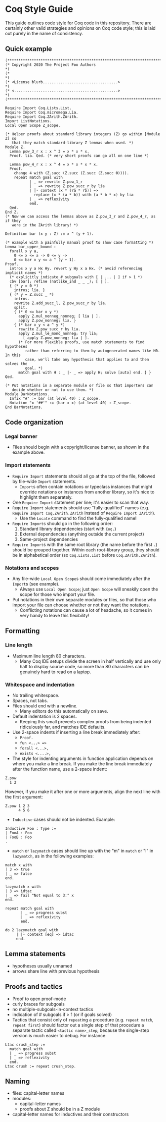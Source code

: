 # Coq Style Guide

This guide outlines code style for Coq code in this repository. There are
certainly other valid strategies and opinions on Coq code style; this is laid
out purely in the name of consistency.

## Quick example

```coq
(****************************************************************************)
(* Copyright 2020 The Project Foo Authors                                   *)
(*                                                                          *)
(* <License blurb..................................>                        *)
(* <...............................................>                        *)
(****************************************************************************)

Require Import Coq.Lists.List.
Require Import Coq.micromega.Lia.
Require Import Coq.ZArith.ZArith.
Import ListNotations.
Local Open Scope Z_scope.

(* Helper proofs about standard library integers (Z) go within [Module Z] so
   that they match standard-library Z lemmas when used. *)
Module Z.
  Lemma pow_3_r x : x ^ 3 = x * x * x.
  Proof. lia. Qed. (* very short proofs can go all on one line *)

  Lemma pow_4_r x : x ^ 4 = x * x * x * x.
  Proof.
    change 4 with (Z.succ (Z.succ (Z.succ (Z.succ 0)))).
    repeat match goal with
           | _ => rewrite Z.pow_1_r
           | _ => rewrite Z.pow_succ_r by lia
           | |- context [x * (?a * ?b)] =>
             replace (x * (a * b)) with (a * b * x) by lia
           | _ => reflexivity
           end.
  Qed.
End Z.
(* Now we can access the lemmas above as Z.pow_3_r and Z.pow_4_r, as if they
   were in the ZArith library! *)

Definition bar (x y : Z) := x ^ (y + 1).

(* example with a painfully manual proof to show case formatting *)
Lemma bar_upper_bound :
  forall x y a,
    0 <= x <= a -> 0 <= y ->
    0 <= bar x y <= a ^ (y + 1).
Proof.
  intros x y a Hx Hy. revert y Hy x a Hx. (* avoid referencing implicit names *)
  (* explicitly indicate # subgoals with [ | ... | ] if > 1 *)
  cbv [bar]; refine (natlike_ind _ _ _); [ | ].
  { (* y = 0 *)
    intros; lia. }
  { (* y = Z.succ _ *)
    intros.
    rewrite Z.add_succ_l, Z.pow_succ_r by lia.
    split.
    { (* 0 <= bar x y *)
      apply Z.mul_nonneg_nonneg; [ lia | ].
      apply Z.pow_nonneg; lia. }
    { (* bar x y < a ^ y *)
      rewrite Z.pow_succ_r by lia.
      apply Z.mul_le_mono_nonneg; try lia;
        [ apply Z.pow_nonneg; lia | ].
      (* For more flexible proofs, use match statements to find hypotheses
         rather than referring to them by autogenerated names like H0. In this
         case, we'll take any hypothesis that applies to and then solves the
         goal. *)
      match goal with H : _ |- _ => apply H; solve [auto] end. } }
Qed.

(* Put notations in a separate module or file so that importers can
   decide whether or not to use them. *)
Module BarNotations.
  Infix "#" := bar (at level 40) : Z_scope.
  Notation "x '##'" := (bar x x) (at level 40) : Z_scope.
End BarNotations.
```

## Code organization

### Legal banner

- Files should begin with a copyright/license banner, as shown in the example
  above.

### Import statements

- `Require Import` statements should all go at the top of the file, followed by
  file-wide `Import` statements.
  * `Import`s often contain notations or typeclass instances that might
     override notations or instances from another library, so it's nice to
     highlight them separately.
- One `Require Import` statement per line; it's easier to scan that way.
- `Require Import` statements should use "fully-qualified" names (e.g. `Require Import Coq.ZArith.ZArith` instead of `Require Import ZArith`).
  * Use the `Locate` command to find the fully-qualified name!
- `Require Import`s should go in the following order:
   1. Standard library dependencies (start with `Coq.`)
   2. External dependencies (anything outside the current project)
   3. Same-project dependencies
- `Require Import`s with the same root library (the name before the first `.`)
should be grouped together. Within each root-library group, they should be in
alphabetical order (so `Coq.Lists.List` before `Coq.ZArith.ZArith`).

### Notations and scopes

- Any file-wide `Local Open Scope`s should come immediately after the `Import`s
  (see example).
  * Always use `Local Open Scope`; just `Open Scope` will sneakily
open the scope for those who import your file.
- Put notations in their own separate modules or files, so that those who import your file can choose whether or not they want the notations.
  * Conflicting notations can cause a lot of headache, so it comes in very handy to leave this flexibility!

## Formatting

### Line length

- Maximum line length 80 characters.
  * Many Coq IDE setups divide the screen in half vertically and use only half
    to display source code, so more than 80 characters can be genuinely hard to
    read on a laptop.

### Whitespace and indentation

- No trailing whitespace.
- Spaces, not tabs.
- Files should end with a newline.
  * Many editors do this automatically on save.
- Default indentation is 2 spaces.
  * Keeping this small prevents complex proofs from being indented ridiculously
    far, and matches IDE defaults.
- Use 2-space indents if inserting a line break immediately after:
  * `Proof.`
  * `fun <...> =>`
  * `forall <...>,`
  * `exists <....>,`
- The style for indenting arguments in function application depends on where
  you make a line break.  If you make the line break immediately after the
function name, use a 2-space indent:
```coq
Z.pow
  1 2
```
However, if you make it after one or more arguments, align the next line with
the first argument:
```coq
Z.pow 1 2 3
      4 5 6
```
- `Inductive` cases should not be indented. Example:
```coq
Inductive Foo : Type :=
| FooA : Foo
| FooB : Foo
.
```
- `match` or `lazymatch` cases should line up with the "m" in `match` or "l" in `lazymatch`, as in the following examples:
```coq
match x with
| 3 => true
| _ => false
end.

lazymatch x with
| 3 => idtac
| _ => fail "Not equal to 3:" x
end.

repeat match goal with
       | _ => progress subst
       | _ => reflexivity
       end.

do 2 lazymatch goal with
     | |- context [eq] => idtac
     end.
```

## Lemma statements

- hypotheses usually unnamed
- arrows share line with previous hypothesis

## Proofs and tactics

- Proof to open proof-mode
- curly braces for subgoals
- no multiple-subgoals-in-context tactics
- indication of # subgoals if > 1 (or if goals solved)
- Tactics that consist only of `repeat`ing a procedure (e.g. `repeat match`,
  `repeat first`) should factor out a single step of that procedure a separate
tactic called `<tactic name>_step`, because the single-step version is much
easier to debug. For instance:
```coq
Ltac crush_step :=
  match goal with
  | _ => progress subst
  | _ => reflexivity
  end.
Ltac crush := repeat crush_step.
```

## Naming

- files: capital-letter names
- modules:
  * capital-letter names
  * proofs about Z should be in a Z module
- capital-letter names for inductives and their constructors
